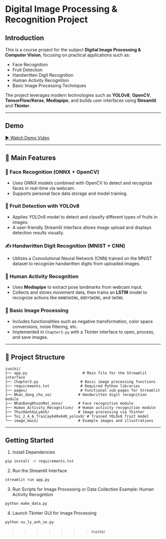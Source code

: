 # Digital Image Processing & Recognition Project

## Introduction

This is a course project for the subject **Digital Image Processing & Computer Vision**, focusing on practical applications such as:

- Face Recognition
- Fruit Detection
- Handwritten Digit Recognition
- Human Activity Recognition
- Basic Image Processing Techniques

The project leverages modern technologies such as **YOLOv8**, **OpenCV**, **TensorFlow/Keras**, **Mediapipe**, and builds user interfaces using **Streamlit** and **Tkinter**.

---

## Demo

[▶️ Watch Demo Video](https://youtu.be/7ufiylwsbGM)

---

## 🧠 Main Features

### 👤 Face Recognition (ONNX + OpenCV)

- Uses ONNX models combined with OpenCV to detect and recognize faces in real-time via webcam.
- Supports personal face data storage and model training.

### 🍎 Fruit Detection with YOLOv8

- Applies YOLOv8 model to detect and classify different types of fruits in images.
- A user-friendly Streamlit interface allows image upload and displays detection results visually.

### ✍️ Handwritten Digit Recognition (MNIST + CNN)

- Utilizes a Convolutional Neural Network (CNN) trained on the MNIST dataset to recognize handwritten digits from uploaded images.

### 🕺 Human Activity Recognition

- Uses **Mediapipe** to extract pose landmarks from webcam input.
- Collects and stores movement data, then trains an **LSTM** model to recognize actions like `HANDSWING`, `BODYSWING`, and `SWING`.

### 🧪 Basic Image Processing

- Includes functionalities such as negative transformation, color space conversions, noise filtering, etc.
- Implemented in `Chapter3.py` with a Tkinter interface to open, process, and save images.

---

## 📁 Project Structure

```plaintext
cuoiki/
├── app.py                         # Main file for the Streamlit interface
├── Chapter3.py                   # Basic image processing functions
├── requirements.txt              # Required Python libraries
├── pages/                        # Functional sub-pages for Streamlit
├── Nhan_dang_chu_so/            # Handwritten digit recognition module
├── NhanDangKhuonMat_onnx/       # Face recognition module
├── Human_Activity_Recognition/  # Human activity recognition module
├── ThucHanhXuLyAnh/             # Image processing via Tkinter
├── Toi_2_4_6_TraiCay640x640_yolov8/ # Trained YOLOv8 fruit model
└── image_main/                  # Example images and illustrations

```

---

## Getting Started

1. Install Dependencies

```python
pip install -r requirements.txt
```

2. Run the Streamlit Interface

```python
streamlit run app.py
```

3. Run Scripts for Image Processing or Data Collection
   Example: Human Activity Recognition

```python
python make_data.py
```

4. Launch Tkinter GUI for Image Processing

```python
python xu_ly_anh_so.py
```

> > > > > > > master
